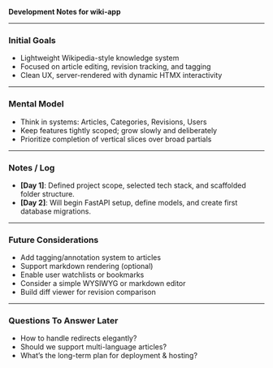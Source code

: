 **Development Notes for wiki-app**

---

### **Initial Goals**

- Lightweight Wikipedia-style knowledge system
- Focused on article editing, revision tracking, and tagging
- Clean UX, server-rendered with dynamic HTMX interactivity

---

### **Mental Model**

- Think in systems: Articles, Categories, Revisions, Users
- Keep features tightly scoped; grow slowly and deliberately
- Prioritize completion of vertical slices over broad partials

---

### **Notes / Log**

- **[Day 1]**: Defined project scope, selected tech stack, and scaffolded folder structure.
- **[Day 2]**: Will begin FastAPI setup, define models, and create first database migrations.

---

### **Future Considerations**

- Add tagging/annotation system to articles
- Support markdown rendering (optional)
- Enable user watchlists or bookmarks
- Consider a simple WYSIWYG or markdown editor
- Build diff viewer for revision comparison

---

### **Questions To Answer Later**

- How to handle redirects elegantly?
- Should we support multi-language articles?
- What’s the long-term plan for deployment & hosting?
